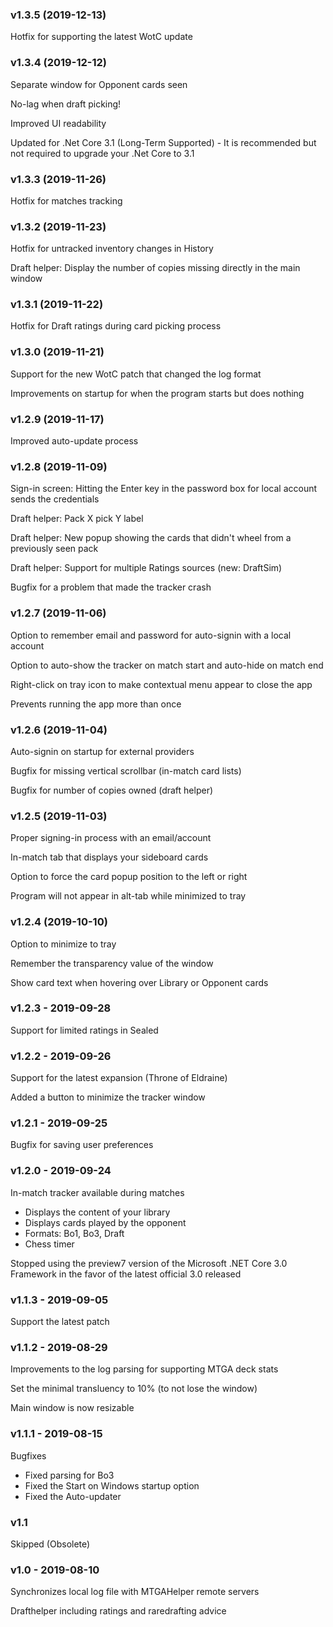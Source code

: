 ### v1.3.5 (2019-12-13)

Hotfix for supporting the latest WotC update

### v1.3.4 (2019-12-12)

Separate window for Opponent cards seen

No-lag when draft picking!

Improved UI readability

Updated for .Net Core 3.1 (Long-Term Supported) - It is recommended but not required to upgrade your .Net Core to 3.1

### v1.3.3 (2019-11-26)

Hotfix for matches tracking

### v1.3.2 (2019-11-23)

Hotfix for untracked inventory changes in History

Draft helper: Display the number of copies missing directly in the main window

### v1.3.1 (2019-11-22)

Hotfix for Draft ratings during card picking process

### v1.3.0 (2019-11-21)

Support for the new WotC patch that changed the log format

Improvements on startup for when the program starts but does nothing

### v1.2.9 (2019-11-17)

Improved auto-update process

### v1.2.8 (2019-11-09)

Sign-in screen: Hitting the Enter key in the password box for local account sends the credentials  

Draft helper: Pack X pick Y label

Draft helper: New popup showing the cards that didn't wheel from a previously seen pack

Draft helper: Support for multiple Ratings sources (new: DraftSim)

Bugfix for a problem that made the tracker crash

### v1.2.7 (2019-11-06)

Option to remember email and password for auto-signin with a local account

Option to auto-show the tracker on match start and auto-hide on match end

Right-click on tray icon to make contextual menu appear to close the app

Prevents running the app more than once

### v1.2.6 (2019-11-04)

Auto-signin on startup for external providers

Bugfix for missing vertical scrollbar (in-match card lists)

Bugfix for number of copies owned (draft helper)

### v1.2.5 (2019-11-03)

Proper signing-in process with an email/account

In-match tab that displays your sideboard cards

Option to force the card popup position to the left or right

Program will not appear in alt-tab while minimized to tray

### v1.2.4 (2019-10-10)

Option to minimize to tray

Remember the transparency value of the window

Show card text when hovering over Library or Opponent cards

### v1.2.3 - 2019-09-28

Support for limited ratings in Sealed

### v1.2.2 - 2019-09-26

Support for the latest expansion (Throne of Eldraine)

Added a button to minimize the tracker window

### v1.2.1 - 2019-09-25

Bugfix for saving user preferences

### v1.2.0 - 2019-09-24

In-match tracker available during matches
- Displays the content of your library
- Displays cards played by the opponent
- Formats: Bo1, Bo3, Draft
- Chess timer

Stopped using the preview7 version of the Microsoft .NET Core 3.0 Framework in the favor of the latest official 3.0 released

### v1.1.3 - 2019-09-05

Support the latest patch

### v1.1.2 - 2019-08-29

Improvements to the log parsing for supporting MTGA deck stats

Set the minimal transluency to 10% (to not lose the window)

Main window is now resizable

### v1.1.1 - 2019-08-15

Bugfixes
- Fixed parsing for Bo3
- Fixed the Start on Windows startup option
- Fixed the Auto-updater

### v1.1

Skipped (Obsolete)

### v1.0 - 2019-08-10


Synchronizes local log file with MTGAHelper remote servers

Drafthelper including ratings and raredrafting advice
